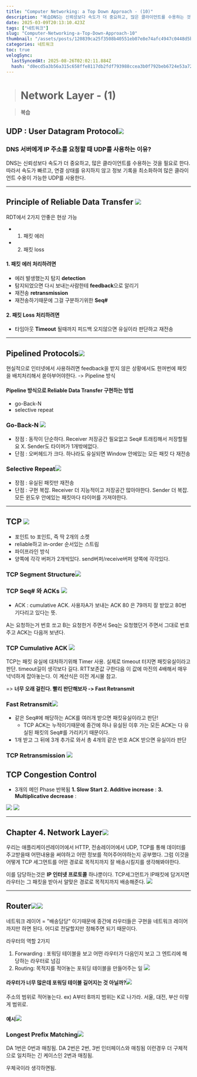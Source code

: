 ```yaml
---
title: "Computer Networking: a Top Down Approach - (10)"
description: "복습DNS는 신뢰성보다 속도가 더 중요하고, 많은 클라이언트를 수용하는 것을 필요로 한다. 따라서 속도가 빠르고, 연결 상태를 유지하지 않고 정보 기록을 최소화하여 많은 클라이언트 수용이 가능한 UDP를 사용한다.RDT에서 2가지 안좋은 현상 가능패킷 에러패킷 loss"
date: 2025-03-09T20:13:10.423Z
tags: ["네트워크"]
slug: "Computer-Networking-a-Top-Down-Approach-10"
thumbnail: "/assets/posts/120839ca25f3508b40551eb07e8e74afc4947c0448d5be8e4289560d1fd77e19.png"
categories: 네트워크
toc: true
velogSync:
  lastSyncedAt: 2025-08-26T02:02:11.884Z
  hash: "d0ecd5a3b56a315c658ffe8117db2fdf793988ccea3b0f792beb6724e53a7201"
---
```


> # Network Layer - (1)

> **복습**

## UDP : User Datagram Protocol![](/assets/posts/5c81aa172f4ee25b9014bb10a0022dae4eb8bb0d5800bbd9f68280ba59e0f66d.png)

### DNS 서버에게 IP 주소를 요청할 때 UDP를 사용하는 이유? 
DNS는 신뢰성보다 속도가 더 중요하고, 많은 클라이언트를 수용하는 것을 필요로 한다. 따라서 속도가 빠르고, 연결 상태를 유지하지 않고 정보 기록을 최소화하여 많은 클라이언트 수용이 가능한 UDP를 사용한다.

---
## Principle of Reliable Data Transfer ![](/assets/posts/e5bef62e113e00f6c98a6dc4f0284eca00d64a5bb6ea112f704582231a847c85.png)

RDT에서 2가지 안좋은 현상 가능
- 1. 패킷 에러
- 2. 패킷 loss

#### 1. 패킷 에러 처리하려면
- 에러 발생했는지 탐지 **detection**
- 탐지되었으면 다시 보내는사람한테 **feedback**으로 알리기
- 재전송 **retransmission**
- 재전송하기때문에 그걸 구분하기위한 **Seq#**

#### 2. 패킷 Loss 처리하려면
- 타임아웃 **Timeout** 될때까지 피드백 오지않으면 유실이라 판단하고 재전송

---
## Pipelined Protocols![](/assets/posts/19e8e4668953b941baaf5d87eade3f019b59d450c204d15f51c0b5caab0d7a8e.png)

현실적으로 인터넷에서 사용하려면 feedback을 받지 않은 상황에서도 한꺼번에 패킷을 배치처리해서 쏟아부어야한다. -> Pipeline 방식

#### Pipeline 방식으로 Reliable Data Transfer 구현하는 방법
- go-Back-N
- selective repeat

### Go-Back-N ![](/assets/posts/e24678f12899db51af0ae4dc3344ae89ba2ea14bbeb158c23bb38bb44ea440ff.png)
- 장점 : 동작이 단순하다. Receiver 저장공간 필요없고 Seq# 트래킹해서 저장할필요 X. Sender도 타이머가 1개밖에없다. 
- 단점 : 오버헤드가 크다. 하나라도 유실되면 Window 안에있는 모든 패킷 다 재전송

### Selective Repeat![](/assets/posts/15882794e41c79e5aa0859ffd10d1530b28c46b01b6b4d9eeb8a8b1376bd7e06.png)
- 장점 : 유실된 패킷만 재전송
- 단점 : 구현 복잡. Receiver 더 지능적이고 저장공간 많아야한다. Sender 더 복잡. 모든 윈도우 안에있는 패킷마다 타이머를 가져야한다.

---
## TCP ![](/assets/posts/aa3f703e9279f9dafcc9eac797a1e62a48357b118d7d674bfeaf16ab7f106ea1.png)

- 포인트 to 포인트, 즉 딱 2개의 소켓
- reliable하고 in-order 순서있는 스트림
- 파이프라인 방식
- 양쪽에 각각 버퍼가 2개씩있다. send버퍼/receive버퍼 양쪽에 각각있다.

### TCP Segment Structure![](/assets/posts/30be09d1da9a87efc60071b03005bd71ea473a833fd859561540036b2f0db450.png)

### TCP Seq# 와 ACKs ![](/assets/posts/56f4097b6c65bf079ef909ca69098777af42effe6d3ef4b3231e2b26f3e6df68.png)
- ACK : cumulative ACK. 사용자A가 보내는 ACK 80 은 79까지 잘 받았고 80번 기다리고 있다는 뜻.

A는 요청하는거 번호 쏘고 B는 요청한거 주면서 Seq는 요청했던거 주면서 그대로 번호 주고 ACK는 다음꺼 보낸다. 

### TCP Cumulative ACK ![](/assets/posts/871926b59f2c32e917298cce57c3d9578890142be524e905fb00ca0b501fafa0.png)
TCP는 패킷 유실에 대처하기위해 Timer 사용. 실제로 timeout 터지면 패킷유실이라고 판단. timeout길이 생각보다 길다. 
RTT보존값 구한다음 이 값에 마진의 4배해서 매우 넉넉하게 잡아놓는다. 이 계산식은 이전 게시물 참고.

=> **너무 오래 걸린다. 빨리 판단해보자 -> Fast Retransmit**

### Fast Retransmit![](/assets/posts/e415daf146ec91fc96b2ee1dfc6f94871771ec13d22b784d99a5d5c458e2d81b.png)
- 같은 Seq#에 해당하는 ACK를 여러개 받으면 패킷유실이라고 판단!
  - TCP ACK는 누적이기때문에 중간에 하나 유실된 이후 가는 모든 ACK는 다 유실된 패킷의 Seq#를 가리키기 때문이다.
- 1개 받고 그 뒤에 3개 추가로 와서 총 4개의 같은 번호 ACK 받으면 유실이라 판단

### TCP Retransmission ![](/assets/posts/79f64abae180e490ca5c878a4ac80096b1bca563e91b4b0d15c93b186a5a14e0.png)

## TCP Congestion Control
- 3개의 메인 Phase 반복됨
  **1. Slow Start**
  **2. Additive increase** : 
  **3. Multiplicative decrease** : 

![](/assets/posts/ea7f00f293110a256638829aa957ab0675d7e5e4c4f55406cab4274c1edaf105.png)
![](/assets/posts/46efbbb268ab60d1dccd8f14cf99db459b7b1954cb7e631ddd7ffe740bede816.png)

---
## Chapter 4. Network Layer![](/assets/posts/47d91368bb8d009778558e9098ed79b9f846f4ea2d5de3d7b252c0136b971b58.png)

우리는 애플리케이션레이어에서 HTTP, 전송레이어에서 UDP, TCP를 통해 데이터를 주고받을때 어떤내용을 써야하고 어떤 정보를 적어주어야하는지 공부했다. 그럼 이것을 어떻게 TCP 세그먼트를 어떤 경로로 목적지까지 잘 배송시킬지를 생각해봐야한다.

이를 담당하는것은 **IP 인터넷 프로토콜** 하나뿐이다.
TCP세그먼트가 IP패킷에 담겨지면 라우터는 그 패킷을 받아서 알맞은 경로로 목적지까지 배송해준다.
![](/assets/posts/dd504c5ecd091e279058ed0d33d72f22185f05461827c08597dbf5ab8d3c8b22.png)

---

## Router![](/assets/posts/d64341957aed5b2b635b24fe4976d5fd6ca7f12bd7a24d589063ce33e275bf2f.png)![](/assets/posts/d3c30c6fb9dc538db4d3920d13aa6612a0c9dc2ccbd54d7c45c2c1d5c3373d3d.png)


네트워크 레이어 = "배송담당" 이기때문에 중간에 라우터들은 구현을 네트워크 레이어까지만 하면 된다. 어디로 전달할지만 정해주면 되기 때문이다. 

라우터의 역할 2가지
1. Forwarding : 포워딩 테이블을 보고 어떤 라우터가 다음인지 보고 그 엔트리에 해당하는 라우터로 넘김
2. Routing: 목적지를 적어놓는 포워딩 테이블을 만들어주는 일
![](/assets/posts/ca638b2b505fb2286ed6c3fafde7bddb406b0d8cb652311dc9963e0db1b704b3.png)


#### 라우터가 너무 많은데 포워딩 테이블 길어지는 것 아닐까?![](/assets/posts/f61bdafd9f6863f2c9332a21b97c831990ebca85b63db9b43503c74a5c0538e4.png)

주소의 범위로 적어놓는다. ex) A부터 B까지 범위는 K로 나가라. 서울, 대전, 부산 이렇게 범위로.

#### 예시![](/assets/posts/e3afb2d25ddd2f19fbcf3ec1feff431eb9c9ff14557694d32b97d7945b355ac4.png)

### Longest Prefix Matching![](/assets/posts/fd706d6d6331ef82a39fd58527b1299cba7e83b1d836632a3776efb18e769f0c.png)

DA 1번은 0번과 매칭됨.
DA 2번은 2번, 3번 인터페이스와 매칭됨 이런경우 더 구체적으로 일치하는 긴 케이스인 2번과 매칭됨.

우체국이라 생각하면됨.

